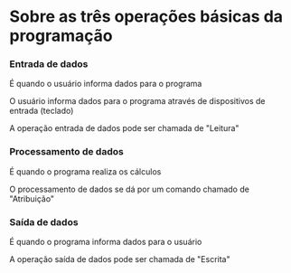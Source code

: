 <h1>Sobre as três operações básicas da programação</h1>

<h3>Entrada de dados</h3>
<p>É quando o usuário informa dados para o programa</p>
<p>O usuário informa dados para o programa através de dispositivos de entrada (teclado)</p>
<p>A operação entrada de dados pode ser chamada de "Leitura"</p>

<h3>Processamento de dados</h3>
<p>É quando o programa realiza os cálculos</p>
<p>O processamento de dados se dá por um comando chamado de "Atribuição"</p>

<h3>Saída de dados</h3>
<p>É quando o programa informa dados para o usuário</p>
<p>A operação saída de dados pode ser chamada de "Escrita"</p>